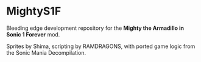 # MightyS1F
 Bleeding edge development repository for the **Mighty the Armadillo in Sonic 1 Forever** mod.
 
 Sprites by Shima, scripting by RAMDRAGONS, with ported game logic from the Sonic Mania Decompilation.
